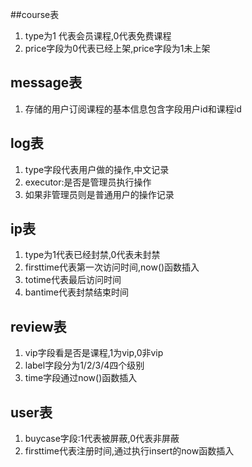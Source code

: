 ##course表
1. type为1 代表会员课程,0代表免费课程
2. price字段为0代表已经上架,price字段为1未上架
## message表
1. 存储的用户订阅课程的基本信息包含字段用户id和课程id
## log表
1. type字段代表用户做的操作,中文记录
2. executor:是否是管理员执行操作
3. 如果非管理员则是普通用户的操作记录
## ip表
1. type为1代表已经封禁,0代表未封禁
2. firsttime代表第一次访问时间,now()函数插入
3. totime代表最后访问时间
4. bantime代表封禁结束时间
## review表
1. vip字段看是否是课程,1为vip,0非vip
2. label字段分为1/2/3/4四个级别
3. time字段通过now()函数插入
## user表
1. buycase字段:1代表被屏蔽,0代表非屏蔽
2. firsttime代表注册时间,通过执行insert的now函数插入


